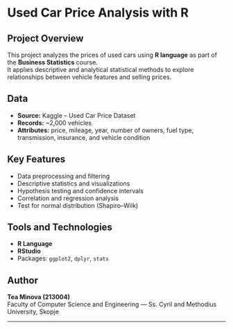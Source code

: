 # Used Car Price Analysis with R

## Project Overview
This project analyzes the prices of used cars using **R language** as part of the **Business Statistics** course.  
It applies descriptive and analytical statistical methods to explore relationships between vehicle features and selling prices.

## Data
- **Source:** Kaggle – Used Car Price Dataset  
- **Records:** ~2,000 vehicles  
- **Attributes:** price, mileage, year, number of owners, fuel type, transmission, insurance, and vehicle condition

## Key Features
- Data preprocessing and filtering  
- Descriptive statistics and visualizations  
- Hypothesis testing and confidence intervals  
- Correlation and regression analysis  
- Test for normal distribution (Shapiro–Wilk)

## Tools and Technologies
- **R Language**
- **RStudio**
- Packages: `ggplot2`, `dplyr`, `stats`

## Author
**Tea Minova (213004)**  
Faculty of Computer Science and Engineering — Ss. Cyril and Methodius University, Skopje

---


